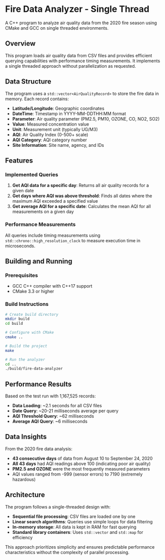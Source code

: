 # Fire Data Analyzer - Single Thread

A C++ program to analyze air quality data from the 2020 fire season using CMake and GCC on single threaded environments.

## Overview

This program loads air quality data from CSV files and provides efficient querying capabilities with performance timing measurements. It implements a single threaded approach without parallelization as requested.

## Data Structure

The program uses a `std::vector<AirQualityRecord>` to store the fire data in memory. Each record contains:

- **Latitude/Longitude**: Geographic coordinates
- **DateTime**: Timestamp in YYYY-MM-DDTHH:MM format
- **Parameter**: Air quality parameter (PM2.5, PM10, OZONE, CO, NO2, SO2)
- **Value**: Measured concentration value
- **Unit**: Measurement unit (typically UG/M3)
- **AQI**: Air Quality Index (0-500+ scale)
- **AQI Category**: AQI category number
- **Site Information**: Site name, agency, and IDs

## Features

### Implemented Queries

1. **Get AQI data for a specific day**: Returns all air quality records for a given date
2. **Get days where AQI was above threshold**: Finds all dates where the maximum AQI exceeded a specified value
3. **Get average AQI for a specific date**: Calculates the mean AQI for all measurements on a given day

### Performance Measurements

All queries include timing measurements using `std::chrono::high_resolution_clock` to measure execution time in microseconds.

## Building and Running

### Prerequisites
- GCC C++ compiler with C++17 support
- CMake 3.3 or higher

### Build Instructions

```bash
# Create build directory
mkdir build
cd build

# Configure with CMake
cmake ..

# Build the project
make

# Run the analyzer
cd ..
./build/fire-data-analyzer
```

## Performance Results

Based on the test run with 1,167,525 records:

- **Data Loading**: ~2.1 seconds for all CSV files
- **Date Query**: ~20-21 milliseconds average per query
- **AQI Threshold Query**: ~62 milliseconds
- **Average AQI Query**: ~6 milliseconds

## Data Insights

From the 2020 fire data analysis:
- **43 consecutive days** of data from August 10 to September 24, 2020
- **All 43 days** had AQI readings above 100 (indicating poor air quality)
- **PM2.5 and OZONE** were the most frequently measured parameters
- AQI values ranged from -999 (sensor errors) to 7190 (extremely hazardous)

## Architecture

The program follows a single-threaded design with:
- **Sequential file processing**: CSV files are loaded one by one
- **Linear search algorithms**: Queries use simple loops for data filtering
- **In-memory storage**: All data is kept in RAM for fast querying
- **Standard library containers**: Uses `std::vector` and `std::map` for efficiency

This approach prioritizes simplicity and ensures predictable performance characteristics without the complexity of parallel processing.

